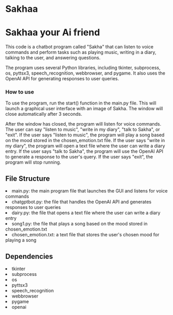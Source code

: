 # Sakhaa
<h1>Sakhaa your Ai friend</h1>
This code is a chatbot program called "Sakha" that can listen to voice commands and perform tasks such as playing music, writing in a diary, talking to the user, and answering questions.

The program uses several Python libraries, including tkinter, subprocess, os, pyttsx3, speech_recognition, webbrowser, and pygame. It also uses the OpenAI API for generating responses to user queries.

<h3>How to use</h3>
To use the program, run the start() function in the main.py file. This will launch a graphical user interface with an image of Sakha. The window will close automatically after 3 seconds.

After the window has closed, the program will listen for voice commands. The user can say "listen to music", "write in my diary", "talk to Sakha", or "exit". If the user says "listen to music", the program will play a song based on the mood stored in the chosen_emotion.txt file. If the user says "write in my diary", the program will open a text file where the user can write a diary entry. If the user says "talk to Sakha", the program will use the OpenAI API to generate a response to the user's query. If the user says "exit", the program will stop running.

<h2><b>File Structure</b></h2>
<li>main.py: the main program file that launches the GUI and listens for voice commands</li>
<li>chatgptbot.py: the file that handles the OpenAI API and generates responses to user queries</li>
<li>dairy.py: the file that opens a text file where the user can write a diary entry</li>
<li>song1.py: the file that plays a song based on the mood stored in chosen_emotion.txt</li>
<li>chosen_emotion.txt: a text file that stores the user's chosen mood for playing a song
</li>
<h2><b>Dependencies</b></h2>

<li>tkinter</li>
<li>subprocess</li>
<li>os</li>
<li>pyttsx3</li>
<li>speech_recognition</li>
<li>webbrowser</li>
<li>pygame</li>
<li>openai</li>
